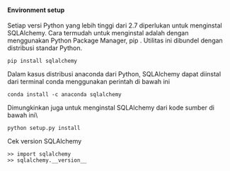 #### Environment setup

Setiap versi Python yang lebih tinggi dari 2.7 diperlukan untuk menginstal SQLAlchemy. Cara termudah untuk menginstal adalah dengan menggunakan Python Package Manager, pip . Utilitas ini dibundel dengan distribusi standar Python.

```text
pip install sqlalchemy
```

Dalam kasus distribusi anaconda dari Python, SQLAlchemy dapat diinstal dari terminal conda menggunakan perintah di bawah ini

```text
conda install -c anaconda sqlalchemy
```

Dimungkinkan juga untuk menginstal SQLAlchemy dari kode sumber di bawah ini\

```text
python setup.py install
```

Cek version SQLAlchemy

```text
>> import sqlalchemy
>> sqlalchemy.__version__
```